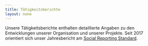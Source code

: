 ```yaml
---
title: Tätigkeitsberichte
layout: none
---
```


Unsere Tätigkeitsberichte enthalten detaillierte Angaben zu den Entwicklungen unserer Organisation und unserer Projekte. Seit 2017 orientiert sich unser Jahresbericht am [Social Reporting Standard](https://www.social-reporting-standard.de/).
